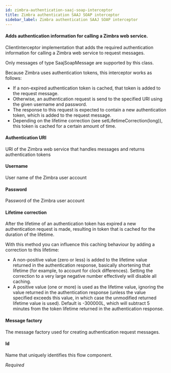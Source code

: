 ```yaml
---
id: zimbra-authentication-saaj-soap-interceptor
title: Zimbra authentication SAAJ SOAP interceptor
sidebar_label: Zimbra authentication SAAJ SOAP interceptor
---
```

#### Adds authentication information for calling a Zimbra web service.
ClientInterceptor implementation that adds the required authentication information for calling a Zimbra web service to request messages. 

Only messages of type SaajSoapMessage are supported by this class. 

Because Zimbra uses authentication tokens, this interceptor works as follows: 
 * If a non-expired authentication token is cached, that token is added to the request message. 
 * Otherwise, an authentication request is send to the specified URI using the given username and password. 
 * The response to this request is expected to contain a new authentication token, which is added to the request message. 
 * Depending on the lifetime correction (see setLifetimeCorrection(long)), this token is cached for a certain amount of time. 

#### Authentication URI
URI of the Zimbra web service that handles <AuthRequest> messages and returns authentication tokens

#### Username
User name of the Zimbra user account

#### Password
Password of the Zimbra user account

#### Lifetime correction
After the lifetime of an authentication token has expired a new authentication request is made, resulting in token that is cached for the duration of the lifetime.

With this method you can influence this caching behaviour by adding a correction to this lifetime: 
 * A non-positive value (zero or less) is added to the lifetime value returned in the authentication response, basically shortening that lifetime (for example, to account for clock differences). Setting the correction to a very large negative number effectively will disable all caching. 
 * A positive value (one or more) is used as the lifetime value, ignoring the value returned in the authentication response (unless the value specified exceeds this value, in which case the unmodified returned lifetime value is used). 
Default is -300000L, which will subtract 5 minutes from the token lifetime returned in the authentication response.

#### Message factory
The message factory used for creating authentication request messages.

#### Id
Name that uniquely identifies this flow component.

<i>Required</i>

